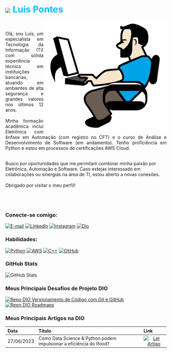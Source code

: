 <h1>
    <a href="https://www.dio.me/">
    <img align="center" width="40px" src="https://hermes.digitalinnovation.one/assets/diome/logo-minimized.png"></a>
    <strong style="color:#00BFFF">Luis Pontes</strong>
</h1>
<img align="right" width="385px" src="https://github.com/CientistaPY/CientistaPY/blob/main/PROGRAMMER-removebg-preview.png?raw=true"></a>
<br>
<p align="justify">Olá, sou Luís, um especialista em Tecnologia da Informação (TI) com sólida experiência técnica em instituições bancárias, atuando em ambientes de alta segurança e grandes valores nos últimos 12 anos.
<br>
<br>
Minha formação acadêmica inclui Eletrônica com ênfase em Automação (com registro no CFT) e o curso de Análise e Desenvolvimento de Software (em andamento). Tenho proficiência em Python e estou em processos de certificações AWS Cloud.
<br>
<br>

Busco por oportunidades que me permitam combinar minha paixão por Eletrônica, Automação e Software. Caso estejas interessado em colaborações ou sinergias na área de TI, estou aberto a novas conexões. 
<br>
<br>
Obrigado por visitar o meu perfil!
<br>
<br>
<br>
<br>


### Conecte-se comigo:
[![E-mail](https://img.shields.io/badge/-Email-D2B48C?style=for-the-badge&logo=gmail&logoColor=00BFFF&color:696969)](mailto:mailtoluiscarlos@gmail.com)
[![LinkedIn](https://img.shields.io/badge/-LinkedIn-D2B48C?style=for-the-badge&logo=linkedin&logoColor=00BFFF&color:696969)](https://www.linkedin.com/in/luís-pontes-289645137)
[![Instagram](https://img.shields.io/badge/-Instagram-D2B48C?style=for-the-badge&logo=instagram&logoColor=00BFFF&color:696969)](https://www.instagram.com/cientista.py/)
[![Dio](https://img.shields.io/badge/-Dio-D2B48C?style=for-the-badge&logo=dtube&logoColor=00BFFF&color:696969)](https://web.dio.me/users/MAILTOLUISCARLOS/)
<br>

### Habilidades:
[![Python](https://img.shields.io/badge/python-D2B48C?style=for-the-badge&logo=python&logoColor=00BFFF&color:696969)](https://www.python.org/)
[![AWS](https://img.shields.io/badge/AWS_Cloud-D2B48C?style=for-the-badge&logo=amazon-aws&&logoColor=00BFFF&color:696969)](http://aws.amazon.com/)
[![C++](https://img.shields.io/badge/C++-D2B48C?style=for-the-badge&logo=c%2B%2B&&logoColor=00BFFF&color:696969)](https://cplusplus.com/)
[![GitHub](https://img.shields.io/badge/-GitHub-D2B48C?style=for-the-badge&logo=github&logoColor=00BFFF&color:696969)](https://docs.github.com/)
<br>

### GitHub Stats
![GitHub Stats](https://github-readme-stats.vercel.app/api?username=CientistaPy&theme=transparent&bg_color=D2B48C&border_color=30A3DC&show_icons=true&icon_color=30A3DC&title_color=00BFFF&text_color=696969)
<br>

### Meus Principais Desafios de Projeto DIO
[![Repo DIO Versionamento de Código com Git e GitHub](https://github-readme-stats.vercel.app/api/pin/?username=elidianaandrade&repo=dio-lab-open-source&bg_color=D2B48C&border_color=30A3DC&show_icons=true&icon_color=30A3DC&title_color=00BFFF&text_color=696969)](https://github.com/CientistaPY/dio-curso-git-github.git)
[![Repo DIO Roadmaps](https://github-readme-stats.vercel.app/api/pin/?username=digitalinnovationone&repo=roadmaps&bg_color=D2B48C&border_color=30A3DC&show_icons=true&icon_color=30A3DC&title_color=00BFFF&text_color=696969)](https://github.com/digitalinnovationone/roadmaps)
<br>

### Meus Principais Artigos na DIO
<table>
  <thead>
    <tr align="left">
      <th>Data</th>
      <th>Título</th>
      <th>Link</th>
    </tr>
  </thead>
  <tbody align="left">
    <tr>
      <td>27/06/2023</td>
      <td>Como Data Science & Python podem impulsionar a eficiência do Ifood?</td>
      <td align="center">
        <a href="https://www.dio.me/articles/como-data-science-python-podem-impulsionar-a-eficiencia-do-ifood">
           <img align="center" alt="Ler Artigo" src="https://img.shields.io/badge/-Ler_Artigo-D2B48C?style=for-the-badge&logo=dtube&logoColor=00BFFF&color:696969">
        </a>
      </td>
    </tr>
    <tr>
      
  <tfoot></tfoot>
</table>
